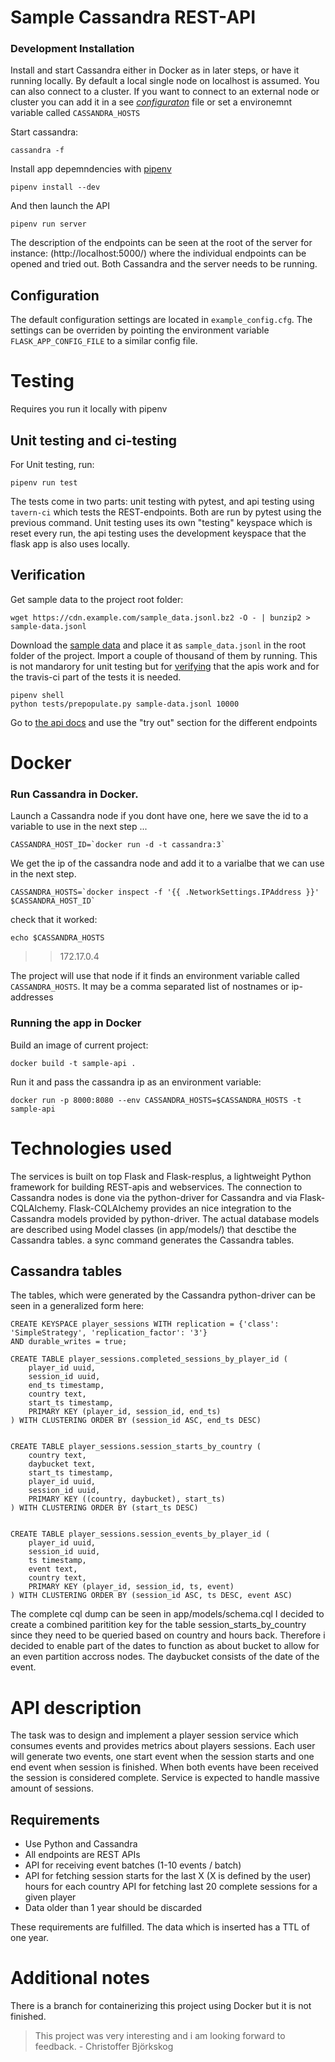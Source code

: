 # Sample Cassandra REST-API


### Development Installation

Install and start Cassandra either in Docker as in later steps, or have it running locally.
By default a local single node on localhost is assumed. You can also connect to a cluster.
If you want to connect to an external node or cluster you can add it in a see [_configuraton_](#configuration) file or set
a environemnt variable called `CASSANDRA_HOSTS`

Start cassandra:
```
cassandra -f
```
Install app depemndencies with [pipenv](https://docs.pipenv.org/)
```
pipenv install --dev
```

And then launch the API
```
pipenv run server
```
The description of the endpoints can be seen at the root of the server for instance:
(http://localhost:5000/) where the individual endpoints can be opened and tried out. Both Cassandra and the server needs to be running.


## <a name="configuration"></a>Configuration
The default configuration settings are located in `example_config.cfg`.
The settings can be overriden by pointing the environment variable `FLASK_APP_CONFIG_FILE` to a similar config file.


# Testing
Requires you run it locally with pipenv
## Unit testing and ci-testing
For Unit testing, run:
```
pipenv run test
```
The tests come in two parts: unit testing with pytest, and api testing using `tavern-ci`
which tests the REST-endpoints. Both are run by pytest using the previous command.
Unit testing uses its own "testing" keyspace which is reset every run, the api testing uses the development keyspace that the flask app
is also uses locally.

## Verification

Get sample data to the project root folder:
```
wget https://cdn.example.com/sample_data.jsonl.bz2 -O - | bunzip2 > sample-data.jsonl
```
Download the [sample data]( https://cdn.example.com/sample_data.jsonl.bz2) and place it as `sample_data.jsonl`  in the root folder of the project.
Import a couple of thousand of them by running. This is not mandarory for unit testing but for [verifying](http://localhost:5000/) that the apis work and for the travis-ci part of the tests it is needed.
```
pipenv shell
python tests/prepopulate.py sample-data.jsonl 10000
```

Go to [the api docs](http://localhost:5000/) and use the "try out" section for the different endpoints

# Docker

### Run Cassandra in Docker.
Launch a Cassandra node if you dont have one, here we save the id to a variable to use in the next step ...
```
CASSANDRA_HOST_ID=`docker run -d -t cassandra:3`
```
We get the ip of the cassandra node and add it to a varialbe that we can use in the next step.

```
CASSANDRA_HOSTS=`docker inspect -f '{{ .NetworkSettings.IPAddress }}' $CASSANDRA_HOST_ID`
```
check that it worked:
```
echo $CASSANDRA_HOSTS
```
>> 172.17.0.4


The project will use that node if it finds an environment variable called `CASSANDRA_HOSTS`. It may be a comma separated list of nostnames or ip-addresses

### Running the app in Docker

Build an image of current project:
```
docker build -t sample-api .
```
Run it and pass the cassandra ip as an environment variable:
```
docker run -p 8000:8080 --env CASSANDRA_HOSTS=$CASSANDRA_HOSTS -t sample-api
```


# Technologies used

The services is built on top Flask and Flask-resplus, a lightweight Python framework for building REST-apis and webservices.
The connection to Cassandra nodes is done via the python-driver for Cassandra and via Flask-CQLAlchemy.
Flask-CQLAlchemy provides an nice integration to the Cassandra models provided by python-driver.
The actual database models are described using Model classes (in app/models/) that desctibe the Cassandra tables.
a sync command generates the Cassandra tables.

## Cassandra tables
The tables, which were generated by the Cassandra python-driver can be seen in a generalized form here:
```
CREATE KEYSPACE player_sessions WITH replication = {'class': 'SimpleStrategy', 'replication_factor': '3'}
AND durable_writes = true;

CREATE TABLE player_sessions.completed_sessions_by_player_id (
    player_id uuid,
    session_id uuid,
    end_ts timestamp,
    country text,
    start_ts timestamp,
    PRIMARY KEY (player_id, session_id, end_ts)
) WITH CLUSTERING ORDER BY (session_id ASC, end_ts DESC)


CREATE TABLE player_sessions.session_starts_by_country (
    country text,
    daybucket text,
    start_ts timestamp,
    player_id uuid,
    session_id uuid,
    PRIMARY KEY ((country, daybucket), start_ts)
) WITH CLUSTERING ORDER BY (start_ts DESC)


CREATE TABLE player_sessions.session_events_by_player_id (
    player_id uuid,
    session_id uuid,
    ts timestamp,
    event text,
    country text,
    PRIMARY KEY (player_id, session_id, ts, event)
) WITH CLUSTERING ORDER BY (session_id ASC, ts DESC, event ASC)
```
The complete cql dump can be seen in app/models/schema.cql
I decided to create a combined paritition key for the table session_starts_by_country since they need to be
queried based on country and hours back. Therefore i decided to enable part of the dates to function as about
bucket to allow for an even partition accross nodes. The daybucket consists of the date of the event.

# API description
The task was to design and implement a player session service which consumes events and provides metrics about players sessions.
Each user will generate two events, one start event when the session starts and one end event when session is finished.
When both events have been received the session is considered complete. Service is expected to handle massive amount of sessions.

## Requirements
- Use Python and Cassandra
- All endpoints are REST APIs
- API for receiving event batches (1-10 events / batch)
- API for fetching session starts for the last X (X is defined by the user) hours for each country API for fetching last 20 complete sessions for a given player
- Data older than 1 year should be discarded

These requirements are fulfilled. The data which is inserted has a TTL of one year.

# Additional notes
There is a branch for containerizing this project using Docker but it is not finished.
> This project was very interesting and i am looking forward to feedback. - Christoffer Björkskog